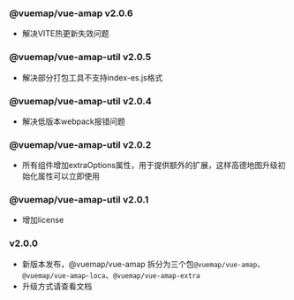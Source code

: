 ### @vuemap/vue-amap v2.0.6
* 解决VITE热更新失效问题

### @vuemap/vue-amap-util v2.0.5
* 解决部分打包工具不支持index-es.js格式

### @vuemap/vue-amap-util v2.0.4
* 解决低版本webpack报错问题

### @vuemap/vue-amap-util v2.0.2
* 所有组件增加extraOptions属性，用于提供额外的扩展，这样高德地图升级初始化属性可以立即使用

### @vuemap/vue-amap-util v2.0.1
* 增加license

### v2.0.0
* 新版本发布，@vuemap/vue-amap 拆分为三个包```@vuemap/vue-amap```、```@vuemap/vue-amap-loca```、```@vuemap/vue-amap-extra```
* 升级方式请查看文档
